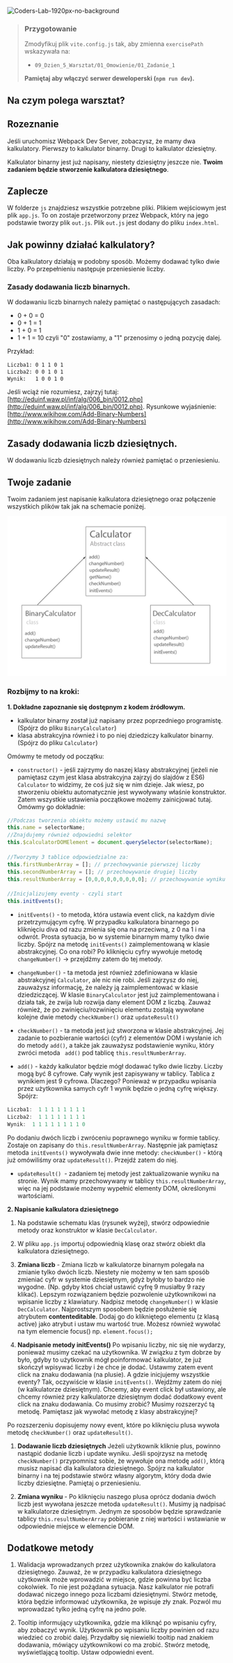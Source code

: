 ![Coders-Lab-1920px-no-background](https://user-images.githubusercontent.com/30623667/104709394-2cabee80-571f-11eb-9518-ea6a794e558e.png)


> ### Przygotowanie
>
> Zmodyfikuj plik `vite.config.js` tak, aby zmienna `exercisePath` wskazywała na:
>
> - `09_Dzien_5_Warsztat/01_Omowienie/01_Zadanie_1`
>
> **Pamiętaj aby włączyć serwer deweloperski (`npm run dev`).**

## Na czym polega warsztat?

## Rozeznanie

Jeśli uruchomisz Webpack Dev Server, zobaczysz, że mamy dwa kalkulatory. Pierwszy to kalkulator binarny. Drugi to kalkulator dziesiętny.

Kalkulator binarny jest już napisany, niestety dziesiętny jeszcze nie. **Twoim zadaniem będzie stworzenie kalkulatora dziesiętnego**.

## Zaplecze

W folderze `js` znajdziesz wszystkie potrzebne pliki. Plikiem wejściowym jest plik `app.js`. To on zostaje przetworzony przez Webpack, który na jego podstawie tworzy plik `out.js`. Plik `out.js` jest dodany do pliku `index.html`.

## Jak powinny działać kalkulatory?

Oba kalkulatory działają w podobny sposób. Możemy dodawać tylko dwie liczby. Po przepełnieniu następuje przeniesienie liczby.

### Zasady dodawania liczb binarnych.

W dodawaniu liczb binarnych należy pamiętać o następujących zasadach:

- 0 + 0 = 0
- 0 + 1 = 1
- 1 + 0 = 1
- 1 + 1 = 10 czyli "0" zostawiamy, a "1" przenosimy o jedną pozycję dalej.

Przykład:

```plain
Liczba1: 0 1 1 0 1
Liczba2: 0 0 1 0 1
Wynik:   1 0 0 1 0
```

Jeśli wciąż nie rozumiesz, zajrzyj tutaj: [http://eduinf.waw.pl/inf/alg/006_bin/0012.php](http://eduinf.waw.pl/inf/alg/006_bin/0012.php).
Rysunkowe wyjaśnienie: [http://www.wikihow.com/Add-Binary-Numbers](http://www.wikihow.com/Add-Binary-Numbers)

## Zasady dodawania liczb dziesiętnych.

W dodawaniu liczb dziesiętnych należy również pamiętać o przeniesieniu.

## Twoje zadanie

Twoim zadaniem jest napisanie kalkulatora dziesiętnego oraz połączenie wszystkich plików tak jak na schemacie poniżej.

![Schemat class](images/abstract_class.jpg)

### Rozbijmy to na kroki:

**1. Dokładne zapoznanie się dostępnym z kodem źródłowym.**

- kalkulator binarny został już napisany przez poprzedniego programistę. (Spójrz do pliku `BinaryCalculator`)
- klasa abstrakcyjna również i to po niej dziedziczy kalkulator binarny. (Spójrz do pliku `Calculator`)

Omówmy te metody od początku:

- `constructor()` - jeśli zajrzymy do naszej klasy abstrakcyjnej (jeżeli nie pamiętasz czym jest klasa abstrakcyjna zajrzyj do slajdów z ES6) `Calculator` to widzimy, że coś już się w nim dzieje. Jak wiesz, po stworzeniu obiektu automatycznie jest wywoływany właśnie konstruktor. Zatem wszystkie ustawienia początkowe możemy zainicjować tutaj. Omówmy go dokładnie:

```JavaScript
//Podczas tworzenia obiektu możemy ustawić mu nazwę
this.name = selectorName;
//Znajdujemy również odpowiedni selektor
this.$calculatorDOMElement = document.querySelector(selectorName);

//Tworzymy 3 tablice odpowiedzialne za:
this.firstNumberArray = []; // przechowywanie pierwszej liczby
this.secondNumberArray = []; // przechowywanie drugiej liczby
this.resultNumberArray = [0,0,0,0,0,0,0,0,0]; // przechowywanie wyniku

//Inicjalizujemy eventy - czyli start
this.initEvents();
```

- `initEvents()` - to metoda, która ustawia event click, na każdym divie przetrzymującym cyfrę. W przypadku kalkulatora binarnego po kliknięciu diva od razu zmienia się ona na przeciwną, z 0 na 1 i na odwrót. Prosta sytuacja, bo w systemie binarnym mamy tylko dwie liczby. Spójrz na metodę `initEvents()` zaimplementowaną w klasie abstrakcyjnej. Co ona robi? Po kliknięciu cyfry wywołuje metodę `changeNumber()` -> przejdźmy zatem do tej metody.

- `changeNumber()` - ta metoda jest również zdefiniowana w klasie abstrakcyjnej `Calculator`, ale nic nie robi. Jeśli zajrzysz do niej, zauważysz informację, że należy ją zaimplementować w klasie dziedziczącej. W klasie `BinaryCalculator` jest już zaimplementowana i działa tak, że zwija lub rozwija dany element DOM z liczbą. Zauważ również, że po zwinięciu/rozwinięciu elementu zostają wywołane kolejne dwie metody `checkNumber()` oraz `updateResult()`

- `checkNumber()` - ta metoda jest już stworzona w klasie abstrakcyjnej. Jej zadanie to pozbieranie wartości (cyfr) z elementów DOM i wysłanie ich do metody `add()`, a także jak zauważysz podstawienie wyniku, który zwróci metoda ` add()` pod tablicę `this.resultNumberArray`.

- `add()` - każdy kalkulator będzie mógł dodawać tylko dwie liczby. Liczby mogą być 8 cyfrowe. Cały wynik jest zapisywany w tablicy. Tablica z wynikiem jest 9 cyfrowa. Dlaczego? Ponieważ w przypadku wpisania przez użytkownika samych cyfr 1 wynik będzie o jedną cyfrę większy. Spójrz:

```JavaScript
Liczba1:  1 1 1 1 1 1 1 1
Liczba2:  1 1 1 1 1 1 1 1
Wynik:  1 1 1 1 1 1 1 1 0
```

Po dodaniu dwóch liczb i zwróceniu poprawnego wyniku w formie tablicy. Zostaje on zapisany do `this.resultNumberArray`. Następnie jak pamiętasz metoda `initEvents()` wywoływała dwie inne metody: `checkNumber()` - którą już omówiliśmy oraz `updateResult()`. Przejdź zatem do niej.

- `updateResult() `- zadaniem tej metody jest zaktualizowanie wyniku na stronie. Wynik mamy przechowywany w tablicy `this.resultNumberArray`, więc na jej podstawie możemy wypełnić elementy DOM, określonymi wartościami.

**2. Napisanie kalkulatora dziesiętnego**

1. Na podstawie schematu klas (rysunek wyżej), stwórz odpowiednie metody oraz konstruktor w klasie `DecCalculator`.

1. W pliku `app.js` importuj odpowiednią klasę oraz stwórz obiekt dla kalkulatora dziesiętnego.

1. **Zmiana liczb** - Zmiana liczb w kalkulatorze binarnym polegała na zmianie tylko dwóch liczb. Niestety nie możemy w ten sam sposób zmieniać cyfr w systemie dziesiętnym, gdyż byłoby to bardzo nie wygodne. (Np. gdyby ktoś chciał ustawić cyfrę 9 musiałby 9 razy klikać).
   Lepszym rozwiązaniem będzie pozwolenie użytkownikowi na wpisanie liczby z klawiatury.
   Nadpisz metodę `changeNumber()` w klasie `DecCalculator`.
   Najprostszym sposobem będzie posłużenie się atrybutem **contenteditable**. Dodaj go do klikniętego elementu (z klasą active) jako atrybut i ustaw mu wartość true. Możesz również wywołać na tym elemencie focus() np. `element.focus();`

1. **Nadpisanie metody initEvents()** Po wpisaniu liczby, nic się nie wydarzy, ponieważ musimy czekać na użytkownika. W związku z tym dobrze by było, gdyby to użytkownik mógł poinformować kalkulator, że już skończył wpisywać liczby i że chce je dodać.
   Ustawmy zatem event click na znaku dodawania (na plusie). A gdzie inicjujemy wszystkie eventy? Tak, oczywiście w klasie `initEvents()`. Wejdźmy zatem do niej (w kalkulatorze dziesiętnym).
   Chcemy, aby event click był ustawiony, ale chcemy również przy kalkulatorze dziesiętnym dodać dodatkowy event click na znaku dodawania. Co musimy zrobić? Musimy rozszerzyć tą metodę. Pamiętasz jak wywołać metodę z klasy abstrakcyjnej?

Po rozszerzeniu dopisujemy nowy event, które po kliknięciu plusa wywoła metodę `checkNumber()` oraz `updateResult()`.

1. **Dodawanie liczb dziesiętnych** Jeżeli użytkownik kliknie plus, powinno nastąpić dodanie liczb i update wyniku. Jeśli spojrzysz na metodę `checkNumber()` przypomnisz sobie, że wywołuje ona metodę `add()`, którą musisz napisać dla kalkulatora dziesiętnego. Spójrz na kalkulator binarny i na tej podstawie stwórz własny algorytm, który doda dwie liczby dziesiętne. Pamiętaj o przeniesieniu.

1. **Zmiana wyniku** - Po kliknięciu naszego plusa oprócz dodania dwóch liczb jest wywołana jeszcze metoda `updateResult()`. Musimy ją nadpisać w kalkulatorze dziesiętnym. Jednym ze sposobów będzie sprawdzanie tablicy `this.resultNumberArray` pobieranie z niej wartości i wstawianie w odpowiednie miejsce w elemencie DOM.

## Dodatkowe metody

1. Walidacja wprowadzanych przez użytkownika znaków do kalkulatora dziesiętnego. Zauważ, że w przypadku kalkulatora dziesiętnego użytkownik może wprowadzić w miejsce, gdzie powinna być liczba cokolwiek. To nie jest pożądana sytuacja. Nasz kalkulator nie potrafi dodawać niczego innego poza liczbami dziesiętnymi.
   Stwórz metodę, która będzie informować użytkownika, że wpisuje zły znak. Pozwól mu wprowadzać tylko jedną cyfrę na jedno pole.

1. Tooltip informujący użytkownika, gdzie ma kliknąć po wpisaniu cyfry, aby zobaczyć wynik. Użytkownik po wpisaniu liczby powinien od razu wiedzieć co zrobić dalej. Przydałby się niewielki tooltip nad znakiem dodawania, mówiący użytkownikowi co ma zrobić. Stwórz metodę, wyświetlającą tooltip. Ustaw odpowiedni event.
